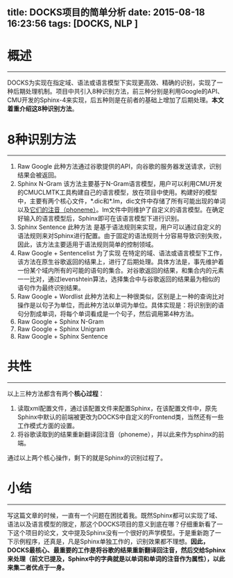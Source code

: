 title: DOCKS项目的简单分析
date: 2015-08-18 16:23:56
tags: [DOCKS, NLP ]
---

# 概述
---
DOCKS为实现在指定域、语法或语言模型下实现更高效、精确的识别，实现了一种后期处理机制。项目中共引入8种识别方法，前三种分别是利用Google的API、CMU开发的Sphinx-4来实现，后五种则是在前者的基础上增加了后期处理。**本文着重介绍这8种识别方法**。

# 8种识别方法
---
1. Raw Google
此种方法通过谷歌提供的API，向谷歌的服务器发送请求，识别结果会被返回。
2. Sphinx N-Gram
该方法主要基于N-Gram语言模型，用户可以利用CMU开发的CMUCLMTK工具构建自己的语言模型，放在项目中使用。构建好的模型中，主要有两个核心文件，\*.dic和\*.lm，dic文件中存储了所有可能出现的单词以及<u>它们的注音（phoneme）</u>。lm文件中则维护了自定义的语言模型。在确定好输入的语言模型后，Sphinx即可在该语言模型下进行识别。
3. Sphinx Sentence
此种方法 是基于语法规则来实现，用户可以通过自定义的语法规则来对Sphinx进行配置。由于固定的语法规则十分容易导致识别失败，因此，该方法主要适用于语法规则简单的控制领域。
4. Raw Google + Sentencelist
为了实现 在特定的域、语法或语言模型下工作，该方法在原生谷歌返回的结果上，进行了后期处理。具体方法是，事先维护着一份某个域内所有的可能的语句的集合。对谷歌返回的结果，和集合内的元素一一比对，通过levenshtein算法，选择集合中与谷歌返回的结果最为相似的语句作为最终识别结果。
5. Raw Google + Wordlist
此种方法和上一种很类似，区别是上一种的查询比对操作是以句子为单位，而此种方法以单词为单位。具体实现是：将识别到的语句分割成单词，将每个单词看成是一个句子，然后调用第4种方法。
6. Raw Google + Sphinx N-Gram
7. Raw Google + Sphinx Unigram
8. Raw Google + Sphinx Sentence

# 共性
---
以上三种方法都含有两个**核心过程**：
1. 读取xml配置文件，通过该配置文件来配置Sphinx，在该配置文件中，原先Sphinx中默认的前端被更改为DOCKS中自定义的Frontend类，当然还有一些工作模式方面的设置。
2. 将谷歌读取到的结果重新翻译回注音（phoneme），并以此来作为sphinx的前端。

通过以上两个核心操作，剩下的就是Sphinx的识别过程了。

# 小结
---
写这篇文章的时候，一直有一个问题在困扰着我。既然Sphinx都可以实现了域、语法以及语言模型的限定，那这个DOCKS项目的意义到底在哪？仔细重新看了一下这个项目的论文，文中提及Sphinx没有一个很好的声学模型。于是重新跑了一下示例程序，还真是，凡是Sphinx单独工作的，识别效果都不理想。**因此，DOCKS最核心、最重要的工作是将谷歌的结果重新翻译回注音，然后交给Sphinx来处理（前文已提及，Sphinx中的字典就是以单词和单词的注音作为属性），以此来集二者优点于一身。**
